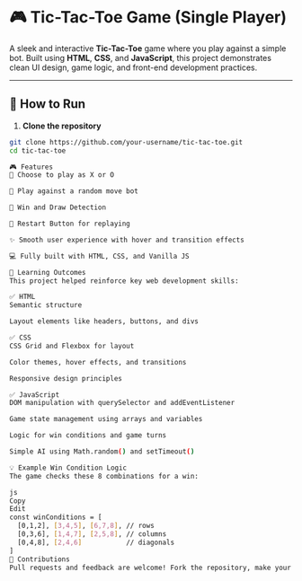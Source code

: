 # 🎮 Tic-Tac-Toe Game (Single Player)

A sleek and interactive **Tic-Tac-Toe** game where you play against a simple bot. Built using **HTML**, **CSS**, and **JavaScript**, this project demonstrates clean UI design, game logic, and front-end development practices.

---




## 🚀 How to Run

1. **Clone the repository**
```bash
git clone https://github.com/your-username/tic-tac-toe.git
cd tic-tac-toe

🎮 Features
🎯 Choose to play as X or O

🧠 Play against a random move bot

🚩 Win and Draw Detection

🔁 Restart Button for replaying

✨ Smooth user experience with hover and transition effects

💻 Fully built with HTML, CSS, and Vanilla JS

🧠 Learning Outcomes
This project helped reinforce key web development skills:

✅ HTML
Semantic structure

Layout elements like headers, buttons, and divs

✅ CSS
CSS Grid and Flexbox for layout

Color themes, hover effects, and transitions

Responsive design principles

✅ JavaScript
DOM manipulation with querySelector and addEventListener

Game state management using arrays and variables

Logic for win conditions and game turns

Simple AI using Math.random() and setTimeout()

💡 Example Win Condition Logic
The game checks these 8 combinations for a win:

js
Copy
Edit
const winConditions = [
  [0,1,2], [3,4,5], [6,7,8], // rows
  [0,3,6], [1,4,7], [2,5,8], // columns
  [0,4,8], [2,4,6]           // diagonals
]
🤝 Contributions
Pull requests and feedback are welcome! Fork the repository, make your improvements, and open a PR.




